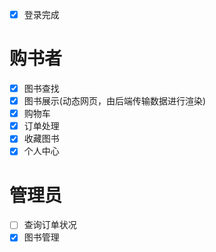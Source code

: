  + [X] 登录完成
# 购书者
+ [X] 图书查找
+ [X] 图书展示(动态网页，由后端传输数据进行渲染)
+ [X] 购物车
+ [X] 订单处理
+ [X] 收藏图书
+ [X] 个人中心
# 管理员
+ [ ] 查询订单状况
+ [X] 图书管理